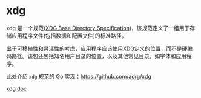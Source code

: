 # xdg

xdg 是一个规范([XDG Base Directory Specification](https://specifications.freedesktop.org/basedir-spec/basedir-spec-latest.html))，该规范定义了一组用于存储应用程序文件(包括数据和配置文件)的标准路径。

出于可移植性和灵活性的考虑，应用程序应该使用XDG定义的位置，而不是硬编码路径。该包还包括知名用户目录的位置，以及其他常见目录，如字体和应用程序。

此处介绍 `xdg` 规范的 Go 实现：https://github.com/adrg/xdg

[xdg doc](https://pkg.go.dev/github.com/adrg/xdg)